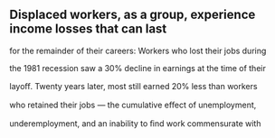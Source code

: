 ## Displaced workers, as a group, experience income losses that can last

for the remainder of their careers: Workers who lost their jobs during

the 1981 recession saw a 30% decline in earnings at the time of their

layoﬀ. Twenty years later, most still earned 20% less than workers

who retained their jobs — the cumulative eﬀect of unemployment,

underemployment, and an inability to ﬁnd work commensurate with